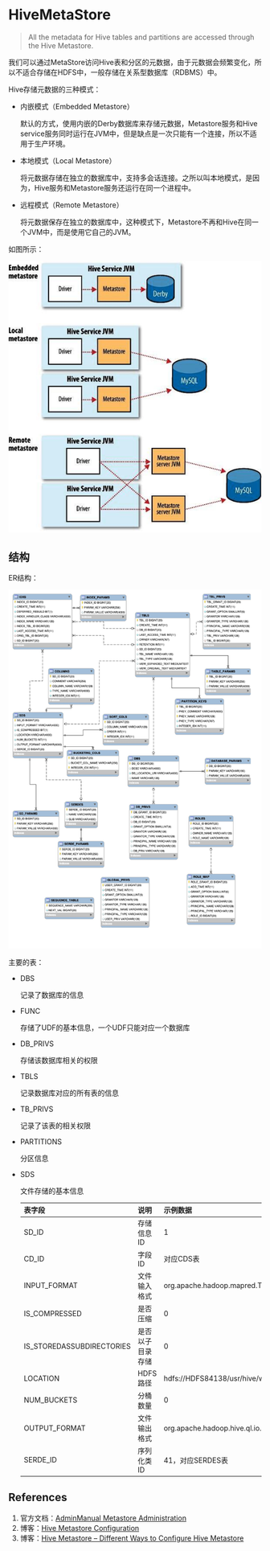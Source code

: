 # HiveMetaStore

>All the metadata for Hive tables and partitions are accessed through the Hive Metastore. 

我们可以通过MetaStore访问Hive表和分区的元数据，由于元数据会频繁变化，所以不适合存储在HDFS中，一般存储在关系型数据库（RDBMS）中。

Hive存储元数据的三种模式：

- 内嵌模式（Embedded Metastore）

  默认的方式，使用内嵌的Derby数据库来存储元数据，Metastore服务和Hive service服务同时运行在JVM中，但是缺点是一次只能有一个连接，所以不适用于生产环境。

- 本地模式（Local Metastore）

  将元数据存储在独立的数据库中，支持多会话连接。之所以叫本地模式，是因为，Hive服务和Metastore服务还运行在同一个进程中。

- 远程模式（Remote Metastore）

  将元数据保存在独立的数据库中，这种模式下，Metastore不再和Hive在同一个JVM中，而是使用它自己的JVM。

如图所示：

![hive_metastore](hive_metastore_assets/hive_metastore.jpg)

## 结构

ER结构：

![hive_metastore_graph](hive_metastore_assets/hive_metastore_graph.jpeg)

主要的表：

- DBS

  记录了数据库的信息

- FUNC

  存储了UDF的基本信息，一个UDF只能对应一个数据库

- DB_PRIVS

  存储该数据库相关的权限

- TBLS

  记录数据库对应的所有表的信息

- TB_PRIVS

  记录了该表的相关权限

- PARTITIONS

  分区信息

- SDS

  文件存储的基本信息

  | 表字段                    | 说明             | 示例数据                                                   |
  | ------------------------- | ---------------- | ---------------------------------------------------------- |
  | SD_ID                     | 存储信息ID       | 1                                                          |
  | CD_ID                     | 字段ID           | 对应CDS表                                                  |
  | INPUT_FORMAT              | 文件输入格式     | org.apache.hadoop.mapred.TextInputFormat                   |
  | IS_COMPRESSED             | 是否压缩         | 0                                                          |
  | IS_STOREDASSUBDIRECTORIES | 是否以子目录存储 | 0                                                          |
  | LOCATION                  | HDFS路径         | hdfs://HDFS84138/usr/hive/warehouse/t_ds_user              |
  | NUM_BUCKETS               | 分桶数量         | 0                                                          |
  | OUTPUT_FORMAT             | 文件输出格式     | org.apache.hadoop.hive.ql.io.HiveIgnoreKeyTextOutputFormat |
  | SERDE_ID                  | 序列化类ID       | 41，对应SERDES表                                           |

## References

1. 官方文档：[AdminManual Metastore Administration](https://cwiki.apache.org/confluence/display/Hive/AdminManual+Metastore+Administration)
1. 博客：[Hive Metastore Configuration](http://hadooptutorial.info/hive-metastore-configuration/)
3. 博客：[Hive Metastore – Different Ways to Configure Hive Metastore](https://data-flair.training/blogs/apache-hive-metastore/)